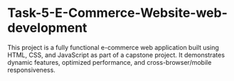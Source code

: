 # Task-5-E-Commerce-Website-web-development
This project is a fully functional e-commerce web application built using HTML, CSS, and JavaScript as part of a capstone project. It demonstrates dynamic features, optimized performance, and cross-browser/mobile responsiveness.
